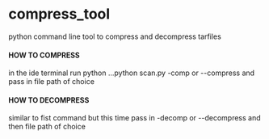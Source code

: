 # compress_tool

 python command line tool to compress and decompress tarfiles 
 
 #### HOW TO COMPRESS
 in the ide terminal run python ...python scan.py -comp or --compress and pass in  file path of choice
 
 #### HOW TO DECOMPRESS 
 similar to fist command but this time pass in -decomp or --decompress and then file path of choice
 
